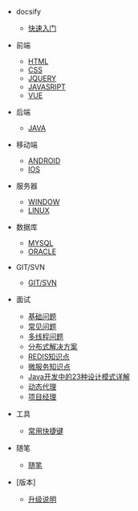- docsify

  - [快速入门](quickstart.md)
  
- 前端

  - [HTML](quickstart.md)
  - [CSS](quickstart.md)
  - [JQUERY](quickstart.md)
  - [JAVASRIPT](quickstart.md)
  - [VUE](quickstart.md)

- 后端
  - [JAVA](view-permission.md)

- 移动端
  - [ANDROID](view-permission.md)
  - [IOS](view-permission.md)

- 服务器

  - [WINDOW](selector.md)
  - [LINUX](selector.md)

- 数据库

  - [MYSQL](mysql.md)
  - [ORACLE](oracle.md)

- GIT/SVN

  - [GIT/SVN](oracle.md)
  

- 面试

  - [基础问题](interview/base.md)  
  - [常见问题](interview/interview.md)  
  - [多线程问题](interview/thread.md)  
  - [分布式解决方案](interview/distributed.md)  
  - [REDIS知识点](interview/redis.md)  
  - [微服务知识点](interview/microservice.md)  
  - [Java开发中的23种设计模式详解](interview/designPatterns.md)  
  - [动态代理](interview/proxy.md)  
  - [项目经理](interview/manager.md)  
  
- 工具

  - [常用快捷键](hotkey.md)  
  
- 随笔

  - [随笔](oracle.md)  

- [版本]
	
  - [升级说明](version.md)
